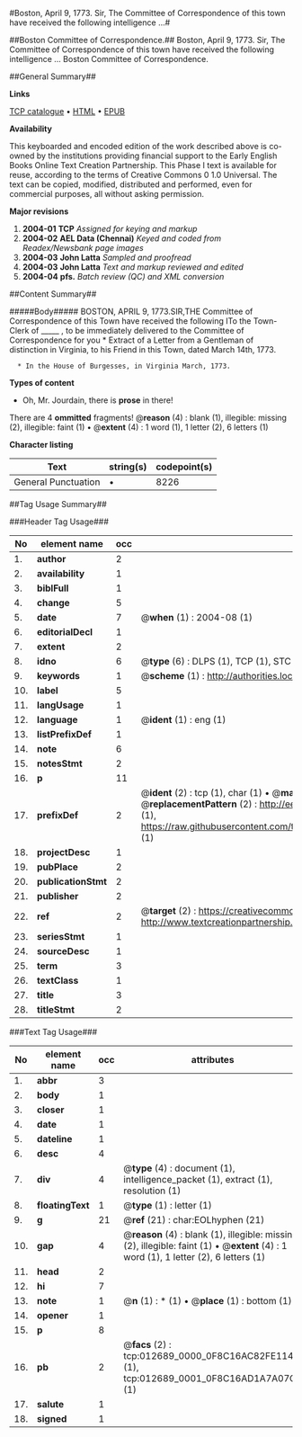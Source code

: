 #Boston, April 9, 1773. Sir, The Committee of Correspondence of this town have received the following intelligence ...#

##Boston Committee of Correspondence.##
Boston, April 9, 1773. Sir, The Committee of Correspondence of this town have received the following intelligence ...
Boston Committee of Correspondence.

##General Summary##

**Links**

[TCP catalogue](http://www.ota.ox.ac.uk/tcp/)  • 
[HTML](http://tei.it.ox.ac.uk/tcp/Texts-HTML/free/N09/N09986.html)  • 
[EPUB](http://tei.it.ox.ac.uk/tcp/Texts-EPUB/free/N09/N09986.epub)

**Availability**

This keyboarded and encoded edition of the
	       work described above is co-owned by the institutions
	       providing financial support to the Early English Books
	       Online Text Creation Partnership. This Phase I text is
	       available for reuse, according to the terms of Creative
	       Commons 0 1.0 Universal. The text can be copied,
	       modified, distributed and performed, even for
	       commercial purposes, all without asking permission.

**Major revisions**

1. __2004-01__ __TCP__ *Assigned for keying and markup*
1. __2004-02__ __AEL Data (Chennai)__ *Keyed and coded from Readex/Newsbank page images*
1. __2004-03__ __John Latta__ *Sampled and proofread*
1. __2004-03__ __John Latta__ *Text and markup reviewed and edited*
1. __2004-04__ __pfs.__ *Batch review (QC) and XML conversion*

##Content Summary##

#####Body#####
BOSTON, APRIL 9, 1773.SIR,THE Committee of Correspondence of this Town have received the following ITo the Town-Clerk of  _____ , to be immediately delivered to the Committee of Correspondence for you
      * Extract of a Letter from a Gentleman of distinction in Virginia, to his Friend in this Town, dated March 14th, 1773.

      * In the House of Burgesses, in Virginia March, 1773.

**Types of content**

  * Oh, Mr. Jourdain, there is **prose** in there!

There are 4 **ommitted** fragments! 
 @__reason__ (4) : blank (1), illegible: missing (2), illegible: faint (1)  •  @__extent__ (4) : 1 word (1), 1 letter (2), 6 letters (1)

**Character listing**


|Text|string(s)|codepoint(s)|
|---|---|---|
|General Punctuation|•|8226|

##Tag Usage Summary##

###Header Tag Usage###

|No|element name|occ|attributes|
|---|---|---|---|
|1.|__author__|2||
|2.|__availability__|1||
|3.|__biblFull__|1||
|4.|__change__|5||
|5.|__date__|7| @__when__ (1) : 2004-08 (1)|
|6.|__editorialDecl__|1||
|7.|__extent__|2||
|8.|__idno__|6| @__type__ (6) : DLPS (1), TCP (1), STC (1), NOTIS (1), IMAGE-SET (1), EVANS-CITATION (1)|
|9.|__keywords__|1| @__scheme__ (1) : http://authorities.loc.gov/ (1)|
|10.|__label__|5||
|11.|__langUsage__|1||
|12.|__language__|1| @__ident__ (1) : eng (1)|
|13.|__listPrefixDef__|1||
|14.|__note__|6||
|15.|__notesStmt__|2||
|16.|__p__|11||
|17.|__prefixDef__|2| @__ident__ (2) : tcp (1), char (1)  •  @__matchPattern__ (2) : ([0-9\-]+):([0-9IVX]+) (1), (.+) (1)  •  @__replacementPattern__ (2) : http://eebo.chadwyck.com/downloadtiff?vid=$1&page=$2 (1), https://raw.githubusercontent.com/textcreationpartnership/Texts/master/tcpchars.xml#$1 (1)|
|18.|__projectDesc__|1||
|19.|__pubPlace__|2||
|20.|__publicationStmt__|2||
|21.|__publisher__|2||
|22.|__ref__|2| @__target__ (2) : https://creativecommons.org/publicdomain/zero/1.0/ (1), http://www.textcreationpartnership.org/docs/. (1)|
|23.|__seriesStmt__|1||
|24.|__sourceDesc__|1||
|25.|__term__|3||
|26.|__textClass__|1||
|27.|__title__|3||
|28.|__titleStmt__|2||


###Text Tag Usage###

|No|element name|occ|attributes|
|---|---|---|---|
|1.|__abbr__|3||
|2.|__body__|1||
|3.|__closer__|1||
|4.|__date__|1||
|5.|__dateline__|1||
|6.|__desc__|4||
|7.|__div__|4| @__type__ (4) : document (1), intelligence_packet (1), extract (1), resolution (1)|
|8.|__floatingText__|1| @__type__ (1) : letter (1)|
|9.|__g__|21| @__ref__ (21) : char:EOLhyphen (21)|
|10.|__gap__|4| @__reason__ (4) : blank (1), illegible: missing (2), illegible: faint (1)  •  @__extent__ (4) : 1 word (1), 1 letter (2), 6 letters (1)|
|11.|__head__|2||
|12.|__hi__|7||
|13.|__note__|1| @__n__ (1) : * (1)  •  @__place__ (1) : bottom (1)|
|14.|__opener__|1||
|15.|__p__|8||
|16.|__pb__|2| @__facs__ (2) : tcp:012689_0000_0F8C16AC82FE1148 (1), tcp:012689_0001_0F8C16AD1A7A07C8 (1)|
|17.|__salute__|1||
|18.|__signed__|1||
